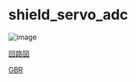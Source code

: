 # shield_servo_adc
 
![image](https://user-images.githubusercontent.com/37872526/99150912-edd7c900-26da-11eb-893a-d94d04ed8cdf.png)

[回路図](shield_servo_adc_sw_gpio_led.pdf)

[GBR](GBR/shield_servo_adc.zip)
